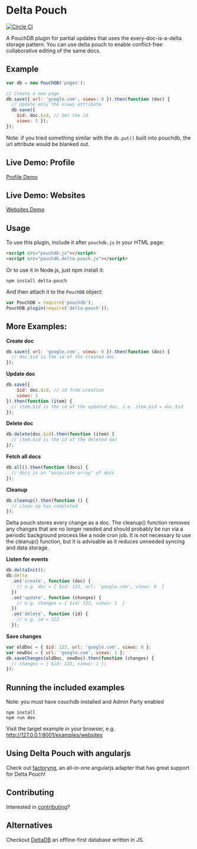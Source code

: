 Delta Pouch
=====

[![Circle CI](https://circleci.com/gh/redgeoff/delta-pouch.svg?style=svg&circle-token=f8057092b90605617a02cee115ceeb9cb9884c03)](https://circleci.com/gh/redgeoff/delta-pouch)

A PouchDB plugin for partial updates that uses the every-doc-is-a-delta storage pattern. You can use delta pouch to enable conflict-free collaborative editing of the same docs.

Example
----

```js
var db = new PouchDB('pages');

// Create a new page
db.save({ url: 'google.com', views: 0 }).then(function (doc) {
  // Update only the views attribute
  db.save({
    $id: doc.$id, // Set the id
    views: 1 });
});
```

Note: if you tried something similar with the `db.put()` built into pouchdb, the url attribute would be blanked out.

Live Demo: Profile
----
[Profile Demo](http://redgeoff.github.io/delta-pouch/examples/profile/?iris)

Live Demo: Websites
----
[Websites Demo](http://redgeoff.github.io/delta-pouch/examples/websites/?iris)

Usage
----

To use this plugin, include it after `pouchdb.js` in your HTML page:

```html
<script src="pouchdb.js"></script>
<script src="pouchdb.delta-pouch.js"></script>
```

Or to use it in Node.js, just npm install it:

```
npm install delta-pouch
```

And then attach it to the `PouchDB` object:

```js
var PouchDB = require('pouchdb');
PouchDB.plugin(require('delta-pouch'));
```

More Examples:
----

**Create doc**
```js
db.save({ url: 'google.com', views: 0 }).then(function (doc) {
  // doc.$id is the id of the created doc
});
```

**Update doc**
```js
db.save({
    $id: doc.$id, // id from creation
    views: 1
}).then(function (item) {
  // item.$id is the id of the updated doc, i.e. item.$id = doc.$id
});
```

**Delete doc**
```js
db.delete(doc.$id).then(function (item) {
  // item.$id is the id of the deleted doc
});
```

**Fetch all docs**
```js
db.all().then(function (docs) {
  // docs is an "associate array" of docs
});
```

**Cleanup**
```js
db.cleanup().then(function () {
  // clean up has completed
});
```
Delta pouch stores every change as a doc. The cleanup() function removes any changes that are no longer needed and should probably be run via a periodic background process like a node cron job. It is not necessary to use the cleanup() function, but it is advisable as it reduces unneeded syncing and data storage.

**Listen for events**
```js
db.deltaInit();
db.delta
  .on('create', function (doc) {
    // e.g. doc = { $id: 123, url: 'google.com', views: 0  }
  })
  .on('update', function (changes) {
    // e.g. changes = { $id: 123, views: 1  }
  })
  .on('delete', function (id) {
    // e.g. id = 123
  });
```

**Save changes**
```js
var oldDoc = { $id: 123, url: 'google.com', views: 0 };
var newDoc = { url: 'google.com', views: 1 };
db.saveChanges(oldDoc, newDoc).then(function (changes) {
  // changes = { $id: 123, views: 1 };
});
```

Running the included examples
----
Note: you must have couchdb installed and Admin Party enabled

    npm install
    npm run dev

Visit the target example in your browser, e.g. http://127.0.0.1:8001/examples/websites

Using Delta Pouch with angularjs
----
Check out [factoryng](https://github.com/redgeoff/factoryng), an all-in-one angularjs adapter that has great support for Delta Pouch!

Contributing
----
Interested in [contributing](CONTRIBUTING.md)?


Alternatives
---
Checkout [DeltaDB](https://github.com/delta-db/deltadb) an offline-first database written in JS.
